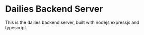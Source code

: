 # Dailies Backend Server

This is the dailies backend server, built with nodejs expressjs and typescript.